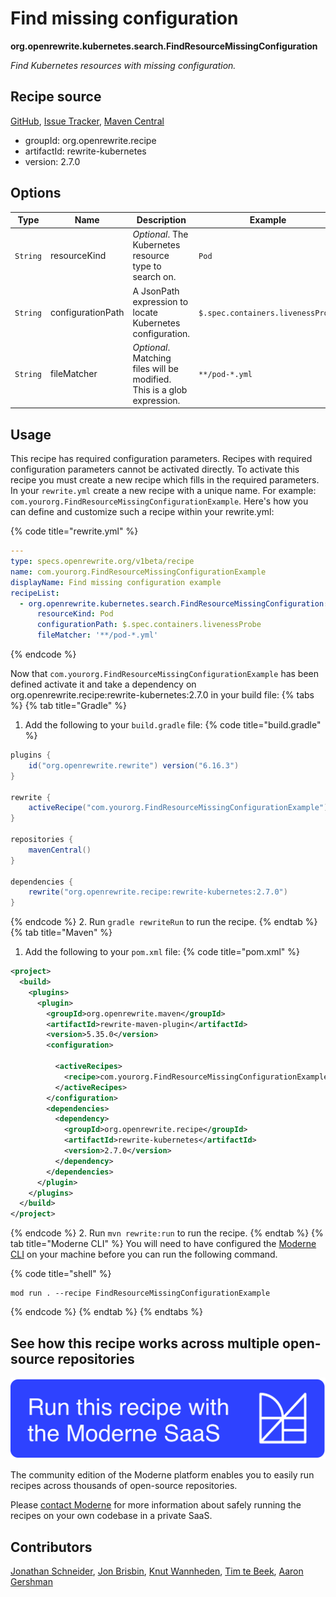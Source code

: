 # Find missing configuration

**org.openrewrite.kubernetes.search.FindResourceMissingConfiguration**

_Find Kubernetes resources with missing configuration._

## Recipe source

[GitHub](https://github.com/openrewrite/rewrite-kubernetes/blob/main/src/main/java/org/openrewrite/kubernetes/search/FindResourceMissingConfiguration.java), [Issue Tracker](https://github.com/openrewrite/rewrite-kubernetes/issues), [Maven Central](https://central.sonatype.com/artifact/org.openrewrite.recipe/rewrite-kubernetes/2.7.0/jar)

* groupId: org.openrewrite.recipe
* artifactId: rewrite-kubernetes
* version: 2.7.0

## Options

| Type | Name | Description | Example |
| -- | -- | -- | -- |
| `String` | resourceKind | *Optional*. The Kubernetes resource type to search on. | `Pod` |
| `String` | configurationPath | A JsonPath expression to locate Kubernetes configuration. | `$.spec.containers.livenessProbe` |
| `String` | fileMatcher | *Optional*. Matching files will be modified. This is a glob expression. | `**/pod-*.yml` |


## Usage

This recipe has required configuration parameters. Recipes with required configuration parameters cannot be activated directly. To activate this recipe you must create a new recipe which fills in the required parameters. In your `rewrite.yml` create a new recipe with a unique name. For example: `com.yourorg.FindResourceMissingConfigurationExample`.
Here's how you can define and customize such a recipe within your rewrite.yml:

{% code title="rewrite.yml" %}
```yaml
---
type: specs.openrewrite.org/v1beta/recipe
name: com.yourorg.FindResourceMissingConfigurationExample
displayName: Find missing configuration example
recipeList:
  - org.openrewrite.kubernetes.search.FindResourceMissingConfiguration:
      resourceKind: Pod
      configurationPath: $.spec.containers.livenessProbe
      fileMatcher: '**/pod-*.yml'
```
{% endcode %}

Now that `com.yourorg.FindResourceMissingConfigurationExample` has been defined activate it and take a dependency on org.openrewrite.recipe:rewrite-kubernetes:2.7.0 in your build file:
{% tabs %}
{% tab title="Gradle" %}
1. Add the following to your `build.gradle` file:
{% code title="build.gradle" %}
```groovy
plugins {
    id("org.openrewrite.rewrite") version("6.16.3")
}

rewrite {
    activeRecipe("com.yourorg.FindResourceMissingConfigurationExample")
}

repositories {
    mavenCentral()
}

dependencies {
    rewrite("org.openrewrite.recipe:rewrite-kubernetes:2.7.0")
}
```
{% endcode %}
2. Run `gradle rewriteRun` to run the recipe.
{% endtab %}
{% tab title="Maven" %}
1. Add the following to your `pom.xml` file:
{% code title="pom.xml" %}
```xml
<project>
  <build>
    <plugins>
      <plugin>
        <groupId>org.openrewrite.maven</groupId>
        <artifactId>rewrite-maven-plugin</artifactId>
        <version>5.35.0</version>
        <configuration>
          
          <activeRecipes>
            <recipe>com.yourorg.FindResourceMissingConfigurationExample</recipe>
          </activeRecipes>
        </configuration>
        <dependencies>
          <dependency>
            <groupId>org.openrewrite.recipe</groupId>
            <artifactId>rewrite-kubernetes</artifactId>
            <version>2.7.0</version>
          </dependency>
        </dependencies>
      </plugin>
    </plugins>
  </build>
</project>
```
{% endcode %}
2. Run `mvn rewrite:run` to run the recipe.
{% endtab %}
{% tab title="Moderne CLI" %}
You will need to have configured the [Moderne CLI](https://docs.moderne.io/moderne-cli/cli-intro) on your machine before you can run the following command.

{% code title="shell" %}
```shell
mod run . --recipe FindResourceMissingConfigurationExample
```
{% endcode %}
{% endtab %}
{% endtabs %}

## See how this recipe works across multiple open-source repositories

[![Moderne Link Image](/.gitbook/assets/ModerneRecipeButton.png)](https://app.moderne.io/recipes/org.openrewrite.kubernetes.search.FindResourceMissingConfiguration)

The community edition of the Moderne platform enables you to easily run recipes across thousands of open-source repositories.

Please [contact Moderne](https://moderne.io/product) for more information about safely running the recipes on your own codebase in a private SaaS.

## Contributors
[Jonathan Schneider](mailto:jkschneider@gmail.com), [Jon Brisbin](mailto:jon@moderne.io), [Knut Wannheden](mailto:knut.wannheden@gmail.com), [Tim te Beek](mailto:timtebeek@gmail.com), [Aaron Gershman](mailto:aegershman@gmail.com)
